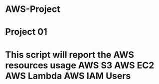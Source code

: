 # AWS-Project

# Project 01 
# This script will report the AWS resources usage AWS S3  AWS EC2 AWS Lambda AWS IAM Users 
